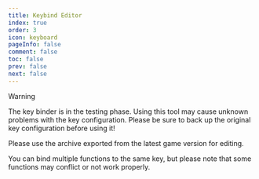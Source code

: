 ```yaml
---
title: Keybind Editor
index: true
order: 3
icon: keyboard
pageInfo: false
comment: false
toc: false
prev: false
next: false
---
```


<script setup>
    import Editor from '@source/components/keybind-editor/App.vue';
    import { provide } from 'vue';
    import { onMounted } from 'vue';
    provide("i18nLanguage",'en');

    onMounted(() => {
        (window.adsbygoogle = window.adsbygoogle || []).push({});
    })
</script>

> [!warning]
> The key binder is in the testing phase. Using this tool may cause unknown problems with the key configuration. Please be sure to back up the original key configuration before using it!
>
> Please use the archive exported from the latest game version for editing.
>
> You can bind multiple functions to the same key, but please note that some functions may conflict or not work properly.

<ins class="adsbygoogle"
     style="display:block"
     data-ad-client="ca-pub-7637695321442015"
     data-ad-slot="7113006248"
     data-ad-format="auto"
     data-full-width-responsive="true">
</ins>

<Editor />
